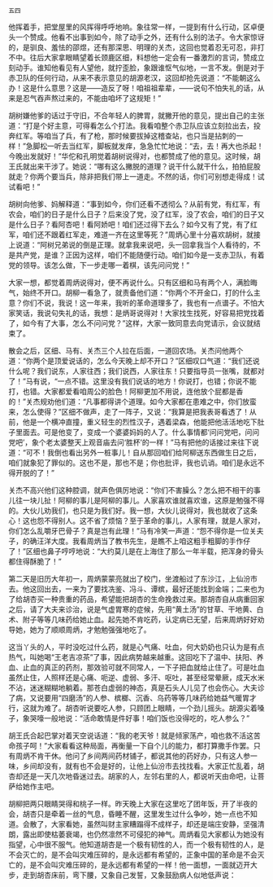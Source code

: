     五四 

   他挥着手，把堂屋里的风挥得呼呼地响。象往常一样，一提到有什么行动，区卓便头一个赞成。他看不出事到如今，除了动手之外，还有什么别的法子。令大家惊讶的，是驯良、羞怯的邵煜，还有那深思、明理的关杰，这回也觉着忍无可忍，非打不中。往后大家拿眼睛望着长颈鹿区细，料想他一定会有一番激烈的言词，赞成立刻动手。谁知他看见有人望他，就拧歪脸，象跟谁怄气似地，一言不发。倒是对于赤卫队的任何行动，从来不表示意见的胡源老汉，这回却抢先说道：“不能朝这么办！这是什么意思？这是——造反了呀！咱祖祖辈辈，——说句不怕失礼的话，从来是忍气吞声熬过来的，不能由咱坏了这规矩！”

   胡树嫌他爹的话过于守旧，不合年轻人的脾胃，就撇开他的意见，提出自己的主张道：“打是个好主意，可得看怎么个打法。我看咱整个赤卫队应该立刻拉出去，投奔红军。等咱当了兵，有了枪，那时候要拔掉这稽查站，也只当是拈刺的一样！”急脚松一听去当红军，脚板就发痒，急急忙忙地说：“去，去！再大也杀起！今晚出发就好！”华佗和孔明觉着胡树说得对，也都赞成了他的意见。这时候，胡王氏就出来干涉了。她说：“哪有这么撇脱的道理？说干什么就干什么，拍拍屁股就走？你两个要当兵，除非把我们带上一道走。不然的话，你们可别想走得成！试试看吧！”

   胡树向他爹、妈解释道：“事到如今，你们还看不透彻么？从前有党，有红军，有农会，咱们的日子是什么日子？后来没了党，没了红军，没了农会，咱们的日子又是什么日子？看阿杏吧！看阿娇吧！咱们还过得下去么？如今又有了党，有了红军，咱们还不跟着红军走，难道一齐在这里等死？”周炳心里十分喜欢胡树，就接上说道：“阿树兄弟说的倒是正理。就拿我来说吧，头一回拿我当个人看待的，不是共产党，是谁？正因为这样，咱们不能随便行动。咱们如今是一支赤卫队，有着党的领导。该怎么做，下一步走哪一着棋，该先问问党！”

   大家一想，都觉着周炳说得对，便不再说什么。只有区细和马有两个人，满脸晦气，始终不开口。胡柳一看急了，就责备他们道：“你两个不开金口，打的什么主意？你们不说，我说！这一年来，我听的革命道理多了，我也有一点谱子。不怕大家笑话，我说句失礼的话，我想：是炳哥说得对！大家找生找死，好容易把党找着了，如今有了大事，怎么不问问党？”这样，大家一致同意去向党请示，会议就结束了。

   散会之后，区细、马有、关杰三个人拉在后面，一道回农场。关杰问他两个道：“你两个是顶爱说话的，怎么今天晚上却不开口？”区细叹口气道：“我们还说什么呢？我们说东，人家往西；我们说西，人家往东！只要指导员一张嘴，就都对了！”马有说，“一点不错。这里没有我们说话的地方！你说打，也错；你说不能打，也错。大家都爱看咱周公的脸色！阿柳更加不用说，连他放个屁都是香的！”关杰规劝他们道：“凡事都得讲个道理。如今大家都在患难之中，你们放蛮来，怎么使得？”区细不做声，走了一阵子，又说：“我算是把我表哥看透了！从前，他是一个横冲直撞，重义轻生的烈性汉子，遇着梁森，他能把他活活地吃下肚子里面去。可是他变了，变成一个婆婆妈妈的人了。什么事情都‘问问党吧，问问党吧’，象个老太婆整天上观音庙去问‘胜杯’的一样！”马有把他的话接过来往下说道：“可不！我倒也看出另外一桩事儿！自从那回咱们给阿柳送东西做生日之后，咱们就象犯了罪似的。这也不是，那也不是；你也批评，我也讥诮。咱们是永远不得开脱的了！”

   关杰不高兴他们这种腔调，就声色俱厉地说：“你们不害臊么？怎么把不相干的事儿往一块儿扯！阿柳的事儿是阿柳的事儿。人家喜欢谁就喜欢谁，这原是勉强不得的。大伙儿劝我们，也只是为我们好。我一想，大伙儿说得对，我也就收了这条心！这也怨不得别人。这不省了烦恼？至于革命的事儿，人家有理，就是人家对，你们怎么乱嚼牙巴骨子？真是岂有此理！”马有冷笑一声道：“怨不得你是一位关夫子，的确汪洋大度。我看周炳当了教书先生，是瞧不上咱这粗手粗脚的手作仔了！”区细也鼻子哼哼地说：“大约莫儿是在上海住了那么一年半载，把浑身的骨头都住得酥脆了！”

   第二天是旧历大年初一，周炳蒙蒙亮就出了校门，坐渡船过了东沙江，上仙汾市去。他这回出去，一来为了要找冼鉴、冯斗、谭槟，最好还能找到金端；二来也为了给胡杏买一种贵重的药品，希望能把胡杏的生命挽救过来。那胡杏自从病重回家之后，请了大夫来诊治，说是气虚胃寒的症候，先用“黄土汤”的甘草、干地黄、白术、附子等等几味药给她止血。起先她不肯吃药，认定病已无望，后来周炳好好劝导她，她为了顺顺周炳，才勉勉强强地吃了。

   这当丫头的人，平时没吃过什么药，就是心气痛、吐血，何大奶奶也只认为是有点热气，叫她喝“王老吉凉茶”了事，因此病势越来越重。这回吃下了温中、扶阳、养血、止血的真正的药剂，那效验可就不同常人，一下子把血就给止住了。可是吐血虽然止住，人照样还是心痛、呃逆、虚弱、多汗、呕吐，甚至经常晕厥，成天水米不沾，迷迷糊糊地躺着。那苍白虚弱的神态，真是石头人儿见了也会伤心。大夫诊了病，又说要用“四磨汤”的人参、槟榔、沉香、乌药等等几味药给她益气暖胃才行，这就为难了。胡杏听说要吃人参，只顾团上眼睛，一个劲儿摇头。胡源尖着嗓子，象哭嚎一般地说：“活命敢情是件好事！咱们饭也没得吃的，吃人参么？”

   胡王氏合起巴掌对着天空说话道：“我的老天爷！就是倾家荡产，咱也救不活这苦命孩子呵！”大家看看这种局面，再衡量一下自个儿的能力，都打算撒手作罢。只有周炳不肯干休。他问了乡间两间药材铺子，都说其他的药好办，只有这人参一味，乡间却没有，就有也不会是好的，让他上仙汾市去找找看。大家正忙乱着，胡杏却还是一天几次地昏迷过去。胡家的人，左邻右里的人，都说听天由命吧，让菩萨给她作主吧。

   胡柳把两只眼睛哭得和桃子一样。昨天晚上大家在这里吃了团年饭，开了半夜的会，胡杏只是牵着一丝的气息，昏睡不醒，这里发生过什么争吵，她一点也不知道。会散了，大家看她，虽然叫财主家糟蹋得不成样子，却还是端庄安静，坚强清朗，露出即使枯萎衰竭，也仍然凛然不可侵犯的神气。周炳看见大家都认为她没有指望，心中很不服气。他知道胡杏是一个极有韧性的人，而一个极有韧性的人，是不会灭亡的，是不会叫灾难压碎的，是永远都有希望的，正象中国的革命是不会灭亡的，是不会叫灾难压碎的，是永远都有希望的一样！他一面想，一面就迈开大步，走到胡杏床前，弯下腰，又象自己发誓，又象鼓励病人似地低声说：

